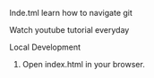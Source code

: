 Inde.tml
learn how to navigate git

Watch youtube tutorial everyday

Local Development

1. Open index.html in your browser.
